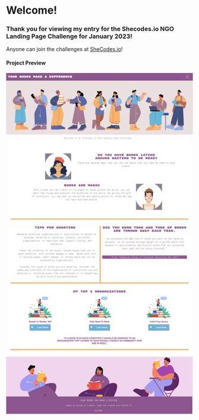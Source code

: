 # Welcome!

### Thank you for viewing my entry for the Shecodes.io NGO Landing Page Challenge for January 2023!

Anyone can join the challenges at [SheCodes.io](https://www.shecodes.io/challenges)!


#### Project Preview
![My Image](src/SheCodesNGOChallenge.png)